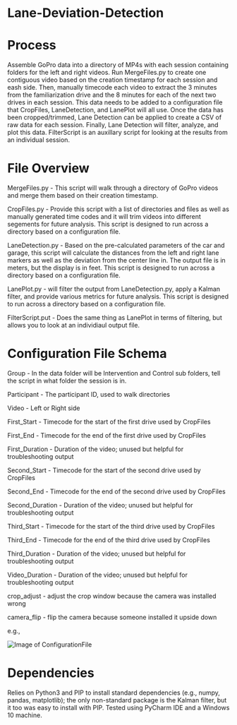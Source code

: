 # Lane-Deviation-Detection

# Process

Assemble GoPro data into a directory of MP4s with each session containing folders for the left and right videos. Run MergeFiles.py to create one contiguous video based on the creation timestamp for each session and eash side. Then, manually timecode each video to extract the 3 minutes from the familiarization drive and the 8 minutes for each of the next two drives in each session. This data needs to be added to a configuration file that CropFiles, LaneDetection, and LanePlot will all use. Once the data has been cropped/trimmed, Lane Detection can be applied to create a CSV of raw data for each session. Finally, Lane Detection will filter, analyze, and plot this data. FilterScript is an auxillary script for looking at the results from an individual session.

# File Overview

MergeFiles.py - This script will walk through a directory of GoPro videos and merge them based on their creation timestamp.

CropFiles.py - Provide this script with a list of directories and files as well as manually generated time codes and it will trim videos into different segements for future analysis. This script is designed to run across a directory based on a configuration file.

LaneDetection.py - Based on the pre-calculated parameters of the car and garage, this script will calculate the distances from the left and right lane markers as well as the deviation from the center line in. The output file is in meters, but the display is in feet. This script is designed to run across a directory based on a configuration file.

LanePlot.py - will filter the output from LaneDetection.py, apply a Kalman filter, and provide various metrics for future analysis. This script is designed to run across a directory based on a configuration file.

FilterScript.put - Does the same thing as LanePlot in terms of filtering, but allows you to look at an individiaul output file.

# Configuration File Schema

Group - In the data folder will be Intervention and Control sub folders, tell the script in what folder the session is in.

Participant - The participant ID, used to walk directories

Video	- Left or Right side

First_Start - Timecode for the start of the first drive used by CropFiles

First_End	- Timecode for the end of the first drive used by CropFiles

First_Duration - Duration of the video; unused but helpful for troubleshooting output

Second_Start - Timecode for the start of the second drive used by CropFiles

Second_End - Timecode for the end of the second drive used by CropFiles

Second_Duration - Duration of the video; unused but helpful for troubleshooting output

Third_Start - Timecode for the start of the third drive used by CropFiles

Third_End - Timecode for the end of the third drive used by CropFiles

Third_Duration - Duration of the video; unused but helpful for troubleshooting output

Video_Duration - Duration of the video; unused but helpful for troubleshooting output

crop_adjust	- adjust the crop window because the camera was installed wrong

camera_flip - flip the camera because someone installed it upside down

e.g.,

![Image of ConfigurationFile](https://github.com/PervasiveWellbeingTech/Lane-Deviation-Detection/imgs/ConfigExample.PNG)

# Dependencies
Relies on Python3 and PIP to install standard dependencies (e.g., numpy, pandas, matplotlib); the only non-standard package is the Kalman filter, but it too was easy to install with PIP. Tested using PyCharm IDE and a Windows 10 machine.
